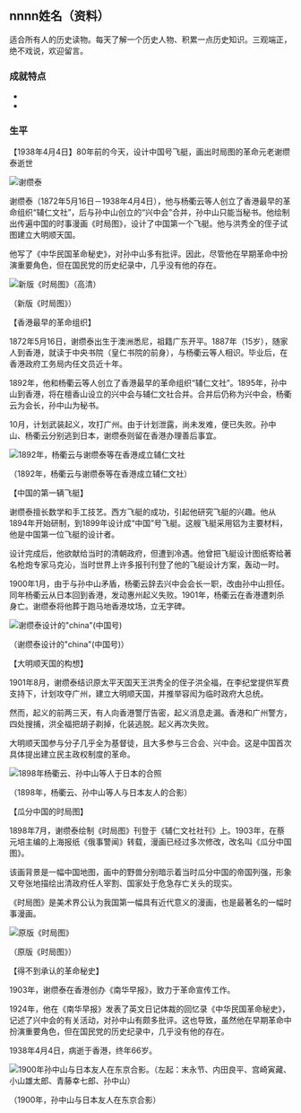 ## nnnn姓名（资料）

适合所有人的历史读物。每天了解一个历史人物、积累一点历史知识。三观端正，绝不戏说，欢迎留言。  

### 成就特点

- ​
- ​


### 生平

【1938年4月4日】80年前的今天，设计中国号飞艇，画出时局图的革命元老谢缵泰逝世

![谢缵泰](谢缵泰.jpg)

谢缵泰（1872年5月16日－1938年4月4日），他与杨衢云等人创立了香港最早的革命组织“辅仁文社”，后与孙中山创立的“兴中会”合并，孙中山只能当秘书。他绘制出传遍中国的时事漫画《时局图》，设计了中国第一个飞艇。他与洪秀全的侄子试图建立大明顺天国。

他写了《中华民国革命秘史》，对孙中山多有批评。因此，尽管他在早期革命中扮演重要角色，但在国民党的历史纪录中，几乎没有他的存在。

![新版《时局图》（高清）](新版《时局图》（高清）.jpg)

（新版《时局图》）

【香港最早的革命组织】

1872年5月16日，谢缵泰出生于澳洲悉尼，祖籍广东开平。1887年（15岁），随家人到香港，就读于中央书院（皇仁书院的前身），与杨衢云等人相识。毕业后，在香港政府工务局内任文员近十年。

1892年，他和杨衢云等人创立了香港最早的革命组织“辅仁文社”。1895年，孙中山到香港，将在檀香山设立的兴中会与辅仁文社合并。合并后仍称为兴中会，杨衢云为会长，孙中山为秘书。

10月，计划武装起义，攻打广州。由于计划泄露，尚未发难，便已失败。孙中山、杨衢云分别逃到日本，谢缵泰则留在香港办理善后事宜。

![1892年，杨衢云与谢缵泰等在香港成立辅仁文社](1892年，杨衢云与谢缵泰等在香港成立辅仁文社.jpg)

（1892年，杨衢云与谢缵泰等在香港成立辅仁文社）

【中国的第一辆飞艇】

谢缵泰擅长数学和手工技艺。西方飞艇的成功，引起他研究飞艇的兴趣。他从1894年开始研制，到1899年设计成“中国”号飞艇。这艘飞艇采用铝为主要材料，他是中国第一位飞艇的设计者。

设计完成后，他欲献给当时的清朝政府，但遭到冷遇。他曾把飞艇设计图纸寄给著名枪炮专家马克沁，当时世界上许多报刊刊登了他的飞艇设计方案，轰动一时。

1900年1月，由于与孙中山矛盾，杨衢云辞去兴中会会长一职，改由孙中山担任。同年杨衢云从日本回到香港，发动惠州起义失败。1901年，杨衢云在香港遭刺杀身亡。谢缵泰将他葬于跑马地香港坟场，立无字碑。

![谢缵泰设计的"china"(中国号)](谢缵泰设计的"china"(中国号).jpeg)

（谢缵泰设计的"china"(中国号)）

【大明顺天国的构想】

1901年8月，谢缵泰结识原太平天国天王洪秀全的侄子洪全福，在李纪堂提供军费支持下，计划攻夺广州，建立大明顺天国，并推举容闳为临时政府大总统。

然而，起义的前两三天，有人向香港警厅告密，起义消息走漏。香港和广州警方，四处搜捕，洪全福把胡子剃掉，化装逃脱。起义再次失败。

大明顺天国参与分子几乎全为基督徒，且大多参与三合会、兴中会。这是中国首次具体提出建立民主政权制度的革命。

![1898年杨衢云、孙中山等人于日本的合照](1898年杨衢云、孙中山等人于日本的合照.png)

（1898年，杨衢云、孙中山等人与日本友人的合影）

【瓜分中国的时局图】

1898年7月，谢缵泰绘制《时局图》刊登于《辅仁文社社刊》上。1903年，在蔡元培主编的上海报纸《俄事警闻》转载，漫画已经过多次修改，改名叫《瓜分中国图》。

该画背景是一幅中国地图，画中的野兽分别暗示着当时瓜分中国的帝国列强，形象又夸张地描绘出清政府任人宰割、国家处于危急存亡关头的现实。

《时局图》是美术界公认为我国第一幅具有近代意义的漫画，也是最著名的一幅时事漫画。

![原版《时局图》](原版《时局图》.jpg)

（原版《时局图》）

【得不到承认的革命秘史】

1903年，谢缵泰在香港创办《南华早报》，致力于革命宣传工作。

1924年，他在《南华早报》发表了英文日记体裁的回忆录《中华民国革命秘史》，记述了兴中会的有关活动，对孙中山有颇多批评。这也导致，虽然他在早期革命中扮演重要角色，但在国民党的历史纪录中，几乎没有他的存在。

1938年4月4日，病逝于香港，终年66岁。

![1900年孙中山与日本友人在东京合影。（左起：末永节、内田良平、宫崎寅藏、小山雄太郎、青藤幸七郎、孙中山）](1900年孙中山与日本友人在东京合影。（左起：末永节、内田良平、宫崎寅藏、小山雄太郎、青藤幸七郎、孙中山）.jpeg)

（1900年，孙中山与日本友人在东京合影）

